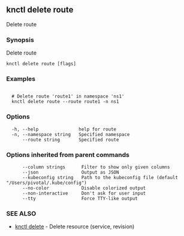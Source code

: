 ## knctl delete route

Delete route

### Synopsis

Delete route

```
knctl delete route [flags]
```

### Examples

```

  # Delete route 'route1' in namespace 'ns1'
  knctl delete route --route route1 -n ns1
```

### Options

```
  -h, --help               help for route
  -n, --namespace string   Specified namespace
      --route string       Specified route
```

### Options inherited from parent commands

```
      --column strings      Filter to show only given columns
      --json                Output as JSON
      --kubeconfig string   Path to the kubeconfig file (default "/Users/pivotal/.kube/config")
      --no-color            Disable colorized output
      --non-interactive     Don't ask for user input
      --tty                 Force TTY-like output
```

### SEE ALSO

* [knctl delete](knctl_delete.md)	 - Delete resource (service, revision)

